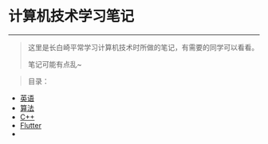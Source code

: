 # 计算机技术学习笔记

---

> 这里是长白崎平常学习计算机技术时所做的笔记，有需要的同学可以看看。
>
> 笔记可能有点乱~

> 目录：

* [英语](.\英语)
* [算法](./算法)
* [C++](./C++学习)
* [Flutter](./Flutter学习笔记)
* 
